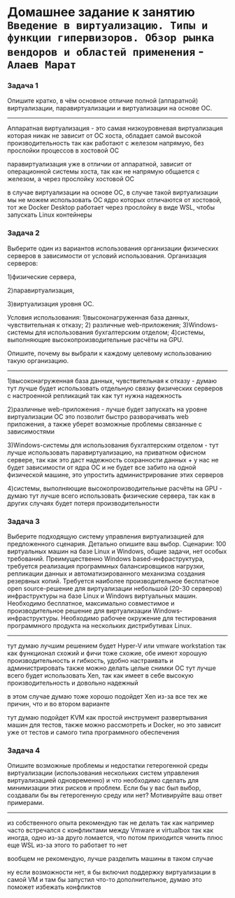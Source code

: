 # Домашнее задание к занятию `Введение в виртуализацию. Типы и функции гипервизоров. Обзор рынка вендоров и областей применения` - `Алаев Марат`


### Задача 1

Опишите кратко, в чём основное отличие полной (аппаратной) виртуализации, паравиртуализации и виртуализации на основе ОС.

___

Аппаратная виртуализация - это самая низкоуровневая виртуализация которая никак не зависит от ОС хоста, обладает самой высокой производительность  так как работают с железом напрямую, без прослойки процессов в хостовой ОС

паравиртуализация уже в отличии от аппаратной, зависит от операционной системы хоста, так как не напрямую общается с железом, а через прослойку хостовой ОС

в случае  виртуализации на основе ОС, в случае такой виртуализации мы не можем использовать ОС ядро которых отличаются от хостовой, тот же Docker Desktop работает через прослойку в виде WSL, чтобы запускать Linux контейнеры


### Задача 2
Выберите один из вариантов использования организации физических серверов в зависимости от условий использования.
Организация серверов:

1)физические сервера,

2)паравиртуализация,

3)виртуализация уровня ОС.

Условия использования:
1)высоконагруженная база данных, чувствительная к отказу;
2) различные web-приложения;
3)Windows-системы для использования бухгалтерским отделом;
4)системы, выполняющие высокопроизводительные расчёты на GPU.

Опишите, почему вы выбрали к каждому целевому использованию такую организацию.

___

1)высоконагруженная база данных, чувствительная к отказу - думаю тут лучше будет использовать отдельную связку физических серверов с настроенной репликаций
так как тут нужна надежность 


2)различные web-приложения - лучше будет запускать на уровне виртуализации ОС
это позволит быстро разворачивать web приложения, а также уберет возможные проблемы связанные с зависимостями 



3)Windows-системы для использования бухгалтерским отделом - тут лучше использовать паравиртуализацию, на приватном офисном сервере, так как это даст надежность сохранности данных + у нас не будет зависимости от ядра ОС и не будет все забито на одной физической машине, это упростить администрирование этих серверов  



4)системы, выполняющие высокопроизводительные расчёты на GPU - думаю тут лучше всего использовать физические сервера, так как в других случаях будет потеря производительности 





### Задача 3
Выберите подходящую систему управления виртуализацией для предложенного сценария. Детально опишите ваш выбор.
Сценарии:
100 виртуальных машин на базе Linux и Windows, общие задачи, нет особых требований. Преимущественно Windows based-инфраструктура, требуется реализация программных балансировщиков нагрузки, репликации данных и автоматизированного механизма создания резервных копий.
Требуется наиболее производительное бесплатное open source-решение для виртуализации небольшой (20-30 серверов) инфраструктуры на базе Linux и Windows виртуальных машин.
Необходимо бесплатное, максимально совместимое и производительное решение для виртуализации Windows-инфраструктуры.
Необходимо рабочее окружение для тестирования программного продукта на нескольких дистрибутивах Linux.

___

тут думаю лучшим решением будет Hyper-V или vmware workstation
так как функционал схожий и фичи тоже схожие, обе имеют хорошую производительность и гибкость, удобно настраивать и администрировать 
также можно делать целые снимки ОС 
тут лучше всего будет использовать Xen, так как имеет в себе высокую производительность и довольно надежный 

в этом случае думаю тоже хорошо подойдет Xen из-за все тех же причин, что и во втором варианте

тут думаю  подойдет  KVM как простой инструмент развертывания машин для тестов, также можно рассмотреть и Docker, но это зависит уже от тестов и самого типа программного обеспечения 

### Задача 4
Опишите возможные проблемы и недостатки гетерогенной среды виртуализации (использования нескольких систем управления виртуализацией одновременно) и что необходимо сделать для минимизации этих рисков и проблем. Если бы у вас был выбор, создавали бы вы гетерогенную среду или нет? Мотивируйте ваш ответ примерами.

___

из собственного опыта рекомендую так не делать 
так как например часто встречался с конфликтами между Vmware и virtualbox
так как иногда, одно из-за друго ломается, что потом приходится чинить 
плюс еще WSL из-за этого то работает то нет 

вообщем не рекомендую, лучше разделить машины в таком случае 

ну если возможности нет, я бы включил поддержку виртуализации в самой VM 
и там бы запустил что-то дополнительное, думаю это поможет избежать конфликтов
 


